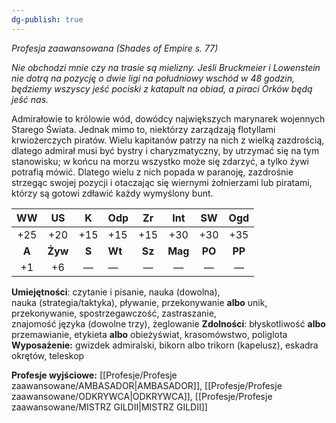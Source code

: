 ```yaml
---
dg-publish: true
---
```

*Profesja zaawansowana (Shades of Empire s. 77)*

_Nie obchodzi mnie czy na trasie są mielizny. Jeśli Bruckmeier i Lowenstein nie dotrą na pozycję o dwie ligi na południowy wschód w 48 godzin, będziemy wszyscy jeść pociski z katapult na obiad, a piraci Orków będą jeść nas._

Admirałowie to królowie wód, dowódcy największych marynarek wojennych Starego Świata. Jednak mimo to, niektórzy zarządzają flotyllami krwiożerczych piratów. Wielu kapitanów patrzy na nich z wielką zazdrością, dlatego admirał musi być bystry i charyzmatyczny, by utrzymać się na tym stanowisku; w końcu na morzu wszystko może się zdarzyć, a tylko żywi potrafią mówić. Dlatego wielu z nich popada w paranoję, zazdrośnie strzegąc swojej pozycji i otaczając się wiernymi żołnierzami lub piratami, którzy są gotowi zdławić każdy wymyślony bunt.

|  WW   |   US    |   K   | Odp    |   Zr   |   Int   |   SW   |  Ogd   |
|:-----:|:-------:|:-----:| ------ |:------:|:-------:|:------:|:------:|
|  +25  |   +20   |  +15  | +15    |  +15   |   +30   |  +30   |  +35   |
| **A** | **Żyw** | **S** | **Wt** | **Sz** | **Mag** | **PO** | **PP** |
|  +1   |   +6    |   —   | —      |   —    |    —    |   —    |   —    |

**Umiejętności**: czytanie i pisanie, nauka (dowolna), nauka (strategia/taktyka), pływanie, przekonywanie **albo** unik, przekonywanie, spostrzegawczość, zastraszanie, znajomość języka (dowolne trzy), żeglowanie
**Zdolności**: błyskotliwość **albo** przemawianie, etykieta **albo** obieżyświat, krasomówstwo, poliglota
**Wyposażenie:** gwizdek admiralski, bikorn albo trikorn (kapelusz), eskadra okrętów, teleskop

**Profesje wyjściowe:** [[Profesje/Profesje zaawansowane/AMBASADOR\|AMBASADOR]], [[Profesje/Profesje zaawansowane/ODKRYWCA\|ODKRYWCA]], [[Profesje/Profesje zaawansowane/MISTRZ GILDII\|MISTRZ GILDII]]